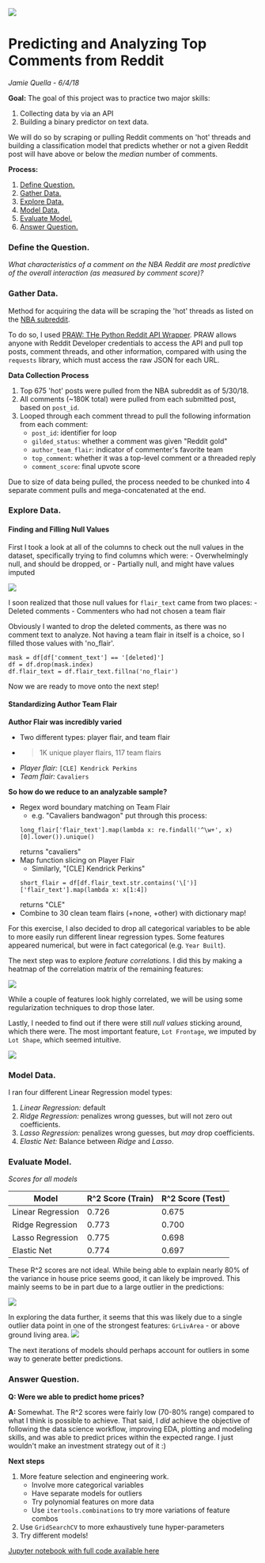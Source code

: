 <img src="https://i.imgur.com/vIzKvgl.png">

# Predicting and Analyzing Top Comments from Reddit

_Jamie Quella - 6/4/18_

**Goal:** The goal of this project was to practice two major skills:
1. Collecting data by via an API
2. Building a binary predictor on text data.

We will do so by scraping or pulling Reddit comments on 'hot' threads and building a classification model that predicts whether or not a given Reddit post will have above or below the _median_ number of comments.


**Process:** 
1. [Define Question.](#define_question)
2. [Gather Data.](#gather_data)
3. [Explore Data.](#explore_data)
4. [Model Data.](#model_data)
5. [Evaluate Model.](#evaluate_model)
6. [Answer Question.](#answer_question)

<a id='define_question'></a>
### Define the Question.
_What characteristics of a comment on the NBA Reddit are most predictive of the overall interaction (as measured by comment score)?_


<a id='gather_data'></a>
### Gather Data.
Method for acquiring the data will be scraping the 'hot' threads as listed on the [NBA subreddit](https://www.reddit.com/r/nba/). 

To do so, I used [PRAW: THe Python Reddit API Wrapper](https://praw.readthedocs.io/en/latest/). PRAW allows anyone with Reddit Developer credentials to access the API and pull top posts, comment threads, and other information, compared with using the `requests` library, which must access the raw JSON for each URL.

**Data Collection Process**
1. Top 675 'hot' posts were pulled from the NBA subreddit as of 5/30/18.
2. All comments (~180K total) were pulled from each submitted post, based on `post_id`.
3. Looped through each comment thread to pull the following information from each comment:
	- `post_id`: identifier for loop
	- `gilded_status`: whether a comment was given "Reddit gold"
	- `author_team_flair`: indicator of commenter's favorite team
	- `top_comment`: whether it was a top-level comment or a threaded reply
	- `comment_score`: final upvote score

Due to size of data being pulled, the process needed to be chunked into 4 separate comment pulls and mega-concatenated at the end.


<a id='explore_data'></a>
### Explore Data.

#### Finding and Filling Null Values
First I took a look at all of the columns to check out the null values in the dataset, specifically trying to find columns which were:
	- Overwhelmingly null, and should be dropped, or
	- Partially null, and might have values imputed

<img src="https://i.imgur.com/xqUdBz4.png">

I soon realized that those null values for `flair_text` came from two places:
	- Deleted comments
	- Commenters who had not chosen a team flair

Obviously I wanted to drop the deleted comments, as there was no comment text to analyze. Not having a team flair in itself is a choice, so I filled those values with 'no_flair'. 
```
mask = df[df['comment_text'] == '[deleted]']
df = df.drop(mask.index)
df.flair_text = df.flair_text.fillna('no_flair')
```
Now we are ready to move onto the next step!

#### Standardizing Author Team Flair

**Author Flair was incredibly varied**
- Two different types: player flair, and team flair
- >1K unique player flairs, 117 team flairs
- *Player flair:* `[CLE] Kendrick Perkins`
- *Team flair:* `Cavaliers`

**So how do we reduce to an analyzable sample?**
- Regex word boundary matching on Team Flair
	- e.g. "Cavaliers bandwagon" put through this process:
	```
	long_flair['flair_text'].map(lambda x: re.findall('^\w+', x)[0].lower()).unique()
	```
	returns "cavaliers"
- Map function slicing on Player Flair
	- Similarly, "[CLE] Kendrick Perkins"
	```
	short_flair = df[df.flair_text.str.contains('\[')]['flair_text'].map(lambda x: x[1:4])
	```
	returns "CLE"
- Combine to 30 clean team flairs (+none, +other) with dictionary map!



For this exercise, I also decided to drop all categorical variables to be able to more easily run different linear regression types. Some features appeared numerical, but were in fact categorical (e.g. `Year Built`).

The next step was to explore *feature correlations*. I did this by making a heatmap of the correlation matrix of the remaining features:

<img src="https://i.imgur.com/3MP09gR.png">

While a couple of features look highly correlated, we will be using some regularization techniques to drop those later.

Lastly, I needed to find out if there were still *null values* sticking around, which there were. The most important feature, `Lot Frontage`, we imputed by `Lot Shape`, which seemed intuitive.

<img src="https://i.imgur.com/WgNTP4a.png">

<a id='model_data'></a>
### Model Data.

I ran four different Linear Regression model types: 
1. *Linear Regression:* default
2. *Ridge Regression:* penalizes wrong guesses, but will not zero out coefficients.
3. *Lasso Regression:* penalizes wrong guesses, but *may* drop coefficients.
4. *Elastic Net:* Balance between *Ridge* and *Lasso*.

<a id='evaluate_model'></a>
### Evaluate Model.

*Scores for all models*

 **Model** | **R^2 Score (Train)** | **R^2 Score (Test)** 
 --- |	--- | --- 
 Linear Regression 	|	0.726	| 0.675 
 Ridge Regression		|	0.773	| 0.700 
 Lasso Regression 		|	0.775	| 0.698 
 Elastic Net 			|	0.774	| 0.697 

These R^2 scores are not ideal. While being able to explain nearly 80% of the variance in house price seems good, it can likely be improved. This mainly seems to be in part due to a large outlier in the predictions:

<img src="https://i.imgur.com/7irAXIT.png">

In exploring the data further, it seems that this was likely due to a single outlier data point in one of the strongest features: `GrLivArea` - or above ground living area.
<img src="https://i.imgur.com/7wVnQJe.png">

The next iterations of models should perhaps account for outliers in some way to generate better predictions.

<a id='answer_question'></a>
### Answer Question.

**Q: Were we able to predict home prices?** 

**A:** Somewhat. The R^2 scores  were fairly low (70-80% range) compared to what I think is possible to achieve. That said, I *did* achieve the objective of following the data science workflow, improving EDA, plotting and modeling skills, and was able to predict prices within the expected range. I just wouldn't make an investment strategy out of it :)

**Next steps**
1. More feature selection and engineering work.
    - Involve more categorical variables
    - Have separate models for outliers
    - Try polynomial features on more data
    - Use `itertools.combinations` to try more variations of feature combos
2. Use `GridSearchCV` to more exhaustively tune hyper-parameters
3. Try different models!

[Jupyter notebook with full code available here](https://github.com/jquella/DSI_Project_Ames/blob/master/project-2_JQ_take2.ipynb)